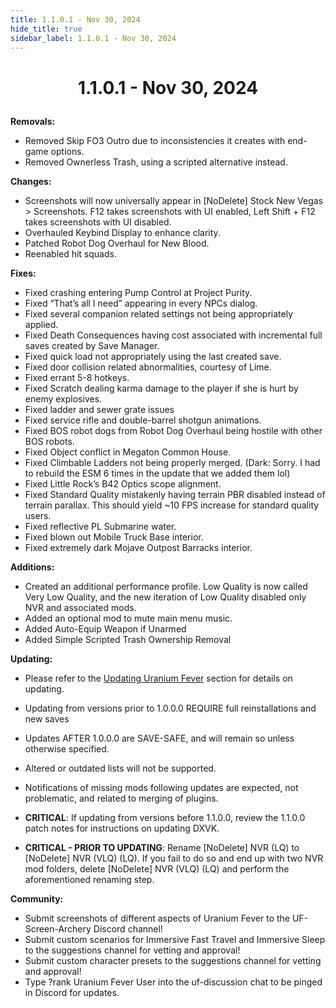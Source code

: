 ```yaml
---
title: 1.1.0.1 - Nov 30, 2024
hide_title: true
sidebar_label: 1.1.0.1 - Nov 30, 2024
---
```


# <p align="center"> 1.1.0.1 - Nov 30, 2024 </p>

**Removals:**
- Removed Skip FO3 Outro due to inconsistencies it creates with end-game options.
- Removed Ownerless Trash, using a scripted alternative instead.

**Changes:**
- Screenshots will now universally appear in [NoDelete] Stock New Vegas > Screenshots. F12 takes screenshots with UI enabled, Left Shift + F12 takes screenshots with UI disabled.
- Overhauled Keybind Display to enhance clarity.
- Patched Robot Dog Overhaul for New Blood.
- Reenabled hit squads.

**Fixes:**
- Fixed crashing entering Pump Control at Project Purity.
- Fixed “That’s all I need” appearing in every NPCs dialog.
- Fixed several companion related settings not being appropriately applied.
- Fixed Death Consequences having cost associated with incremental full saves created by Save Manager.
- Fixed quick load not appropriately using the last created save.
- Fixed door collision related abnormalities, courtesy of Lime.
- Fixed errant 5-8 hotkeys.
- Fixed Scratch dealing karma damage to the player if she is hurt by enemy explosives.
- Fixed ladder and sewer grate issues
- Fixed service rifle and double-barrel shotgun animations.
- Fixed BOS robot dogs from Robot Dog Overhaul being hostile with other BOS robots. 
- Fixed Object conflict in Megaton Common House.
- Fixed Climbable Ladders not being properly merged. (Dark: Sorry. I had to rebuild the ESM 6 times in the update that we added them lol)
- Fixed Little Rock’s B42 Optics scope alignment.
- Fixed Standard Quality mistakenly having terrain PBR disabled instead of terrain parallax. This should yield ~10 FPS increase for standard quality users.
- Fixed reflective PL Submarine water.
- Fixed blown out Mobile Truck Base interior.
- Fixed extremely dark Mojave Outpost Barracks interior.

**Additions:**
- Created an additional performance profile. Low Quality is now called Very Low Quality, and the new iteration of Low Quality disabled only NVR and associated mods.
- Added an optional mod to mute main menu music.
- Added Auto-Equip Weapon if Unarmed
- Added Simple Scripted Trash Ownership Removal 

**Updating:**
- Please refer to the [Updating Uranium Fever](https://uraniumfever.net/docs/updating/) section for details on updating.
- Updating from versions prior to 1.0.0.0 REQUIRE full reinstallations and new saves 
- Updates AFTER 1.0.0.0 are SAVE-SAFE, and will remain so unless otherwise specified.
- Altered or outdated lists will not be supported.
- Notifications of missing mods following updates are expected, not problematic, and related to merging of plugins.

- **CRITICAL**: If updating from versions before 1.1.0.0, review the 1.1.0.0 patch notes for instructions on updating DXVK.
- **CRITICAL - PRIOR TO UPDATING**: Rename [NoDelete] NVR (LQ) to [NoDelete] NVR (VLQ) (LQ). If you fail to do so and end up with two NVR mod folders, delete [NoDelete] NVR (VLQ) (LQ) and perform the aforementioned renaming step.

**Community:**
- Submit screenshots of different aspects of Uranium Fever to the UF-Screen-Archery Discord channel!
- Submit custom scenarios for Immersive Fast Travel and Immersive Sleep to the suggestions channel for vetting and approval!
- Submit custom character presets to the suggestions channel for vetting and approval!
- Type ?rank Uranium Fever User into the uf-discussion chat to be pinged in Discord for updates.

